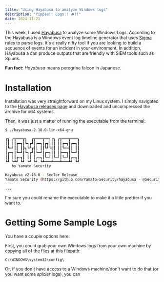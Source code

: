 ```yaml
---
title: "Using Hayabusa to analyze Windows logs"
description: "Yippee!! Logs!! 🪵!!"
date: 2024-11-21
---
```


This week, I used [Hayabusa](https://github.com/Yamato-Security/hayabusa) to analyze some Windows Logs. According to the Hayabusa is a Windows event log timeline generator that uses [Sigma](https://github.com/SigmaHQ/sigma) rules to parse logs. It's a really nifty tool if you are looking to build a sequence of events for an incident in your environment. In addition, Hayabusa a can produce outputs that are friendly with SIEM tools such as Splunk.

**Fun fact:** *Hayabusa* means peregrine falcon in Japanese. 

# Installation

Installation was very straightforward on my Linux system. I simply navigated to the [Hayabusa releases page](https://github.com/Yamato-Security/hayabusa/releases) and downloaded and uncompressed the archive for x64 systems. 

Then, it was just a matter of running the executable from the terminal:

```bash
$ ./hayabusa-2.18.0-lin-x64-gnu 

┏┓ ┏┳━━━┳┓  ┏┳━━━┳━━┓┏┓ ┏┳━━━┳━━━┓
┃┃ ┃┃┏━┓┃┗┓┏┛┃┏━┓┃┏┓┃┃┃ ┃┃┏━┓┃┏━┓┃
┃┗━┛┃┃ ┃┣┓┗┛┏┫┃ ┃┃┗┛┗┫┃ ┃┃┗━━┫┃ ┃┃
┃┏━┓┃┗━┛┃┗┓┏┛┃┗━┛┃┏━┓┃┃ ┃┣━━┓┃┗━┛┃
┃┃ ┃┃┏━┓┃ ┃┃ ┃┏━┓┃┗━┛┃┗━┛┃┗━┛┃┏━┓┃
┗┛ ┗┻┛ ┗┛ ┗┛ ┗┛ ┗┻━━━┻━━━┻━━━┻┛ ┗┛
   by Yamato Security 

Hayabusa v2.18.0 - SecTor Release
Yamato Security (https://github.com/Yamato-Security/hayabusa - @SecurityYamato)

...
```

I'm sure you could rename the executable to make it a little prettier if you want to.

# Getting Some Sample Logs

You have a couple options here.

First, you could grab your own Windows logs from your own machine by copying all of the files at this filepath:

```
C:\WINDOWS\system32\config\
```

Or, if you don't have access to a Windows machine/don't want to do that (or you want some *spicier* logs), you can 